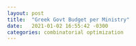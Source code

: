 ```yaml
---
layout: post
title:  "Greek Govt Budget per Ministry"
date:   2021-01-02 16:55:42 -0300
categories: combinatorial optimization
---
```

<script src="//code.jquery.com/jquery.js"></script>
<style>

.node {
  stroke: #fff;
  stroke-width: 1.5px;
}

.link {
  stroke: #999;
  stroke-opacity: .6;
}

</style>

<div id='d3div'></div>

<script src="//d3js.org/d3.v4.js"></script>

<script>
// set the dimensions and margins of the graph
var margin = {top: 50, right: 50, bottom: 150, left: 50},
    width = 560 - margin.left - margin.right,
    height = 600 - margin.top - margin.bottom;

// append the svg object to the body of the page
var svg = d3.select("#d3div")
  .append("svg")
    .attr("width", width + margin.left + margin.right)
    .attr("height", height + margin.top + margin.bottom)
  .append("g")
    .attr("transform",
          "translate(" + margin.left + "," + margin.top + ")");

// Parse the Data
d3.csv("../../../../../../assets/budget.csv", function(data) {

// X axis
var x = d3.scaleBand()
  .range([ 0, width ])
  .domain(data.map(function(d) { return d.Ministry; }))
  .paddingInner(0.2);
svg.append("g")
  .attr("transform", "translate(0," + height + ")")
  .call(d3.axisBottom(x))
  .selectAll("text")
    .attr("transform", "translate(-10,0)rotate(-45)")
    .style("text-anchor", "end");

// Add Y axis
var y = d3.scaleLinear()
  .domain([0, 20000000000])
  .range([ height, 0]);
svg.append("g")
  .call(d3.axisLeft(y)
	.tickFormat(d => d/1000000000 + " bln"));
	//.tickFormat( data.map( function(d) {return d.Budget/1000000 + " Million"})));

// Bars
svg.selectAll("mybar")
  .data(data)
  .enter()
  .append("rect")
    .attr("x", function(d) { return x(d.Ministry); })
    .attr("y", function(d) { return y(d.Budget) ; })
    .attr("width", x.bandwidth())
    .attr("height", function(d) { return (height - y(d.Budget)); })
    .attr("fill", "#69b3a2")
//
})


</script>
